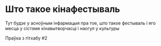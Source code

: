 # Што такое кінафестываль
Тут будзе у асноўным інфармацыя пра тое, што такое фестываль і яго месца у сістэме кінавытворчасці і наогул у культуры

Праўка з гітхабу #2

